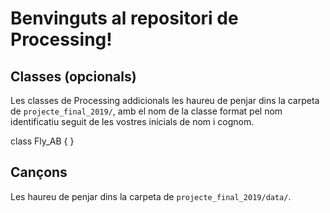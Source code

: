 # Benvinguts al repositori de Processing!

## Classes (opcionals)
Les classes de Processing addicionals les haureu de penjar dins la carpeta de `projecte_final_2019/`, amb el nom de la classe format pel nom identificatiu seguit de les vostres inicials de nom i cognom.

  class Fly_AB {
  }

## Cançons
Les haureu de penjar dins la carpeta de `projecte_final_2019/data/`.
